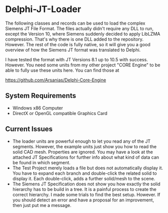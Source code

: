 # Delphi-JT-Loader

The following classes and records can be used to load the complex Siemens JT File Format. The files actually didn't require any DLL to run, except the Version 10, where Siemens suddenly decided to apply LibLZMA compression. That's why there is one DLL added to the repository. However. The rest of the code is fully native, so it will give you a good overview of how the Siemens JT format was translated to Delphi.

I have tested the format with JT Versions 8.1 up to 10.5 with success. However. You need some units from my other project "CORE Engine" to be able to fully use these units here. You can find those at 

https://github.com/Arsanias/Delphi-Core-Engine

## System Requirements

* Windows x86 Computer
* DirectX or OpenGL compatible Graphics Card

## Current Issues

* The loader units are powerful enough to let you read any of the JT segments. However, the example units just show you how to read the solid CAD mesh. Properties are ignored. You may have a look at the attached JT Specifications for further info about what kind of data can be found in which segment.
* The Test Project merely loads a file but does not automatically display it. You have to expand each branch and double-click the related solid to display it. Each double-click, adds a further solid/mesh to the scene.
* The Siemens JT Specification does not show you how exactly the solid hierarchy has to be build in a tree. It is a painful process to create the correct hierarchy. I made some trials to find the best setup. However. If you should detect an error and have a proposal for an improvement, then just put me a message.
